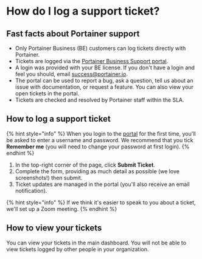 # How do I log a support ticket?

## Fast facts about Portainer support

* Only Portainer Business (BE) customers can log tickets directly with Portainer.
* Tickets are logged via the [Portainer Business Support portal](https://support.portainer.io/?login=1).
* A login was provided with your BE license. If you don't have a login and feel you should, email [success@portainer.io](mailto:success@portainer.io?subject=Access%20to%20Portainer%20Business%20Support).
* The portal can be used to report a bug, ask a question, tell us about an issue with documentation, or request a feature. You can also view your open tickets in the portal.
* Tickets are checked and resolved by Portainer staff within the SLA.

## How to log a support ticket

{% hint style="info" %}
When you login to the [portal](https://support.portainer.io/?login=1) for the first time, you'll be asked to enter a username and password. We recommend that you tick **Remember me** (you will need to change your password at first login).
{% endhint %}

1. In the top-right corner of the page, click **Submit Ticket**.
2. Complete the form, providing as much detail as possible (we love screenshots!) then submit.
3. Ticket updates are managed in the portal (you'll also receive an email notification).

{% hint style="info" %}
If we think it's easier to speak to you about a ticket, we'll set up a Zoom meeting.
{% endhint %}

## How to view your tickets

You can view your tickets in the main dashboard. You will not be able to view tickets logged by other people in your organization.
